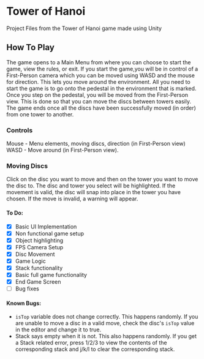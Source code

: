 # Tower of Hanoi
Project Files from the Tower of Hanoi game made using Unity

## How To Play
The game opens to a Main Menu from where you can choose to start
the game, view the rules, or exit.
If you start the game,you will be in control of a First-Person
camera which you can be moved using WASD and the mouse for direction.
This lets you move around the environment. All you need to start
the game is to go onto the pedestal in the environment that is
marked. Once you step on the pedestal, you will be moved from the
First-Person view. This is done so that you can move the discs
between towers easily.
The game ends once all the discs have been successfully moved (in
order) from one tower to another.

### Controls
Mouse - Menu elements, moving discs, direction (in First-Person view) 
WASD - Move around (in First-Person view).

### Moving Discs
Click on the disc you want to move and then on the tower you want to move the disc to.
The disc and tower you select will be highlighted. If the movement is valid,
the disc will snap into place in the tower you have chosen. If the move is invalid,
a warning will appear.

#### To Do:
- [x] Basic UI Implementation
- [x] Non functional game setup
- [x] Object highlighting
- [x] FPS Camera Setup
- [x] Disc Movement
- [x] Game Logic
- [x] Stack functionality
- [x] Basic full game functionality
- [x] End Game Screen
- [ ] Bug fixes

#### Known Bugs:
- `isTop` variable does not change correctly. This happens randomly. If you are unable
to move a disc in a valid move, check the disc's `isTop` value in the editor and change it to true.
- Stack says empty when it is not. This also happens randomly. If you get a Stack related error,
press 1/2/3 to view the contents of the corresponding stack and j/k/l to clear the corresponding stack.



